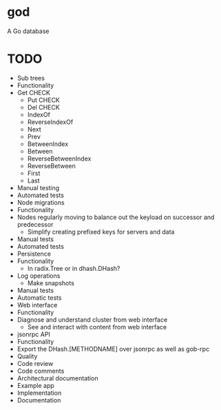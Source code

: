god
===

A Go database

# TODO

* Sub trees
 * Functionality
  * Get CHECK
	* Put CHECK
	* Del CHECK
	* IndexOf
	* ReverseIndexOf
	* Next
	* Prev
	* BetweenIndex
	* Between
	* ReverseBetweenIndex
	* ReverseBetween
	* First
	* Last
 * Manual testing
 * Automated tests
* Node migrations
 * Functionality
  * Nodes regularly moving to balance out the keyload on successor and predecessor
	* Simplify creating prefixed keys for servers and data
 * Manual tests
 * Automated tests
* Persistence
 * Functionality
	* In radix.Tree or in dhash.DHash?
  * Log operations
	* Make snapshots
 * Manual tests
 * Automatic tests
* Web interface
 * Functionality
  * Diagnose and understand cluster from web interface
	* See and interact with content from web interface
* jsonrpc API
 * Functionality
  * Export the DHash.[METHODNAME] over jsonrpc as well as gob-rpc
* Quality
 * Code review
 * Code comments
 * Architectural documentation
* Example app
 * Implementation
 * Documentation

